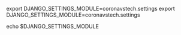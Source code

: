 export DJANGO_SETTINGS_MODULE=coronavstech.settings
export DJANGO_SETTINGS_MODULE=coronavstech.settings

echo $DJANGO_SETTINGS_MODULE  


